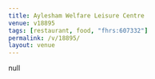 ```yaml
---
title: Aylesham Welfare Leisure Centre
venue: v18895
tags: [restaurant, food, "fhrs:607332"]
permalink: /v/18895/
layout: venue
---
```

null